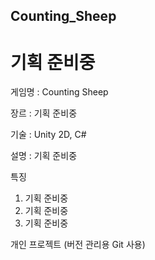 ## Counting_Sheep
# 기획 준비중

게임명 : Counting Sheep

장르 : 기획 준비중

기술 : Unity 2D, C#

설명 : 기획 준비중

특징
 1. 기획 준비중
 2. 기획 준비중
 3. 기획 준비중
 
개인 프로젝트  (버전 관리용 Git 사용)
